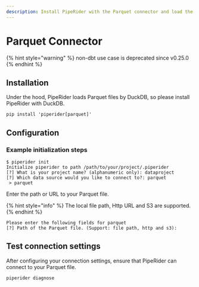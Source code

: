 ```yaml
---
description: Install PipeRider with the Parquet connector and load the Parquet file .
---
```


# Parquet Connector

{% hint style="warning" %}
non-dbt use case is deprecated since v0.25.0
{% endhint %}

## Installation

Under the hood, PipeRider loads Parquet files by DuckDB, so please install PipeRider with DuckDB.

```
pip install 'piperider[parquet]'
```

## Configuration

### Example initialization steps

```
$ piperider init
Initialize piperider to path /path/to/your/project/.piperider
[?] What is your project name? (alphanumeric only): dataproject
[?] Which data source would you like to connect to?: parquet
 > parquet
```

Enter the path or URL to your Parquet file.

{% hint style="info" %}
The local file path, Http URL and S3 are supported.
{% endhint %}

```
Please enter the following fields for parquet
[?] Path of the Parquet file. (Support: file path, http and s3):
```

## Test connection settings

After configuring your connection settings, ensure that PipeRider can connect to your Parquet file.

```
piperider diagnose
```
